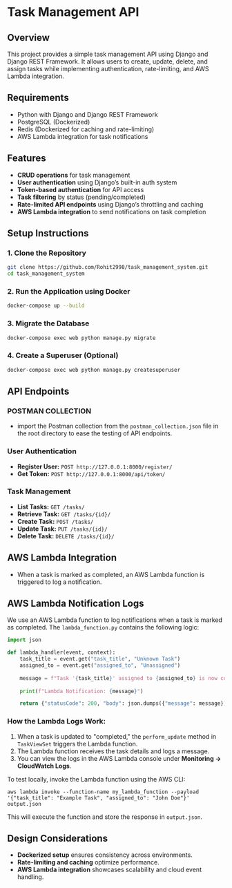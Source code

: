 # Task Management API

## Overview
This project provides a simple task management API using Django and Django REST Framework. It allows users to create, update, delete, and assign tasks while implementing authentication, rate-limiting, and AWS Lambda integration.

## Requirements
- Python with Django and Django REST Framework
- PostgreSQL (Dockerized)
- Redis (Dockerized for caching and rate-limiting)
- AWS Lambda integration for task notifications

## Features
- **CRUD operations** for task management
- **User authentication** using Django’s built-in auth system
- **Token-based authentication** for API access
- **Task filtering** by status (pending/completed)
- **Rate-limited API endpoints** using Django’s throttling and caching
- **AWS Lambda integration** to send notifications on task completion

## Setup Instructions

### 1. Clone the Repository
```sh
git clone https://github.com/Rohit2998/task_management_system.git
cd task_management_system
```

### 2. Run the Application using Docker
```sh
docker-compose up --build
```

### 3. Migrate the Database
```sh
docker-compose exec web python manage.py migrate
```

### 4. Create a Superuser (Optional)
```sh
docker-compose exec web python manage.py createsuperuser
```

## API Endpoints
### POSTMAN COLLECTION
- import the Postman collection from the `postman_collection.json` file in the root directory to ease the testing of API endpoints.
### User Authentication
- **Register User:** `POST http://127.0.0.1:8000/register/`
- **Get Token:** `POST http://127.0.0.1:8000/api/token/`

### Task Management
- **List Tasks:** `GET /tasks/`
- **Retrieve Task:** `GET /tasks/{id}/`
- **Create Task:** `POST /tasks/`
- **Update Task:** `PUT /tasks/{id}/`
- **Delete Task:** `DELETE /tasks/{id}/`

## AWS Lambda Integration
- When a task is marked as completed, an AWS Lambda function is triggered to log a notification.


## AWS Lambda Notification Logs

We use an AWS Lambda function to log notifications when a task is marked as completed. The `lambda_function.py` contains the following logic:

```python
import json

def lambda_handler(event, context):
    task_title = event.get("task_title", "Unknown Task")
    assigned_to = event.get("assigned_to", "Unassigned")
    
    message = f"Task '{task_title}' assigned to {assigned_to} is now completed."
    
    print(f"Lambda Notification: {message}")

    return {"statusCode": 200, "body": json.dumps({"message": message})}
```

### How the Lambda Logs Work:
1. When a task is updated to "completed," the `perform_update` method in `TaskViewSet` triggers the Lambda function.
2. The Lambda function receives the task details and logs a message.
3. You can view the logs in the AWS Lambda console under **Monitoring → CloudWatch Logs**.

To test locally, invoke the Lambda function using the AWS CLI:
```
aws lambda invoke --function-name my_lambda_function --payload '{"task_title": "Example Task", "assigned_to": "John Doe"}' output.json
```

This will execute the function and store the response in `output.json`.


## Design Considerations
- **Dockerized setup** ensures consistency across environments.
- **Rate-limiting and caching** optimize performance.
- **AWS Lambda integration** showcases scalability and cloud event handling.



